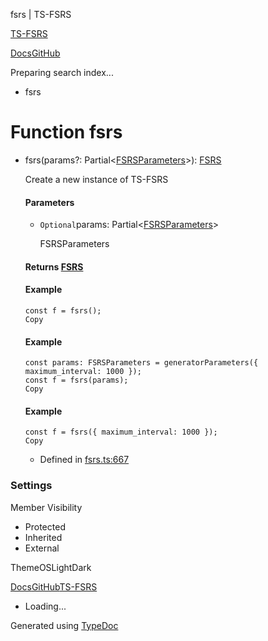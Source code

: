 fsrs | TS-FSRS

[TS-FSRS](https://open-spaced-repetition.github.io/ts-fsrs/)

[Docs](https://open-spaced-repetition.github.io/ts-fsrs/)[GitHub](https://github.com/open-spaced-repetition/ts-fsrs)

Preparing search index...

* fsrs

Function fsrs
=============

* fsrs(params?: Partial<[FSRSParameters](../interfaces/FSRSParameters.html)>): [FSRS](../classe\1\2.md)

  Create a new instance of TS-FSRS

  #### Parameters

  + `Optional`params: Partial<[FSRSParameters](../interfaces/FSRSParameters.html)>

    FSRSParameters

  #### Returns [FSRS](../classe\1\2.md)

  #### Example

  ```
  const f = fsrs();
  Copy
  ```

  #### Example

  ```
  const params: FSRSParameters = generatorParameters({ maximum_interval: 1000 });  
  const f = fsrs(params);
  Copy
  ```

  #### Example

  ```
  const f = fsrs({ maximum_interval: 1000 });
  Copy
  ```

  + Defined in [fsrs.ts:667](https://github.com/open-spaced-repetition/ts-fsrs/blob/448c678f6f26c323e9e70bad552dc154ac6f7de6/src/fsrs/fsrs.ts#L667)

### Settings

Member Visibility

* Protected
* Inherited
* External

ThemeOSLightDark

[Docs](https://open-spaced-repetition.github.io/ts-fsrs/)[GitHub](https://github.com/open-spaced-repetition/ts-fsrs)[TS-FSRS](../modules.html)

* Loading...

Generated using [TypeDoc](https://typedoc.org/)